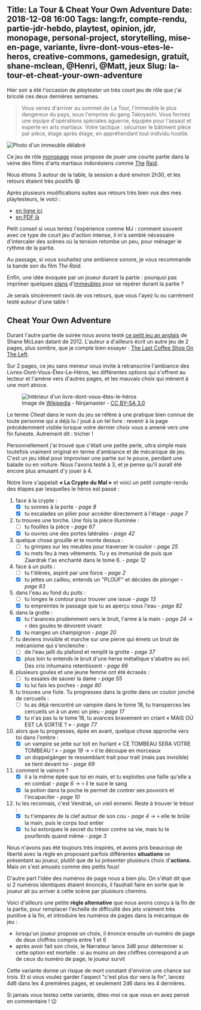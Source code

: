 Title: La Tour & Cheat Your Own Adventure
Date: 2018-12-08 16:00
Tags: lang:fr, compte-rendu, partie-jdr-hebdo, playtest, opinion, jdr, monopage, personal-project, storytelling, mise-en-page, variante, livre-dont-vous-etes-le-heros, creative-commons, gamedesign, gratuit, shane-mclean, @Henri, @Matt, jeux
Slug: la-tour-et-cheat-your-own-adventure
---

Hier soir a été l'occasion de _playtester_ un très court jeu de rôle que j'ai bricolé ces deux dernières semaines.

> Vous venez d'arriver au sommet de La Tour, l'immeuble le plus dangereux du pays, sous l'emprise du gang Takoyashi.
> Vous formez une équipe d'opérations spéciales aguerrie, équipée pour l'assaut et experte en arts martiaux.
> Votre tactique : sécuriser le bâtiment pièce par pièce, étage après étage, en appréhendant tout individu hostile.

![Photo d'un immeuble délabré](images/2018/12/Fire_Ravaged_Part_-_Nandram_Market_-_Brabourne_Road_-_Kolkata.png)

Ce jeu de rôle [monopage](/lucas/blog/tag/monopage.html) vous propose de jouer une courte partie
dans la veine des films d'arts martiaux indonésiens comme [The](https://www.imdb.com/title/tt1899353/) [Raid](https://www.imdb.com/title/tt2265171/).

Nous étions 3 autour de la table, la session a duré environ 2h30,
et les retours étaient très positifs 😄

Après plusieurs modifications suites aux retours très bien vus des mes playtesteurs, le voici :

- [en ligne ici](https://lucas-c.github.io/jdr/latour/)
- [en PDF là](https://github.com/Lucas-C/jdr/releases/download/latour-v2.0.0/latour-v2.0.0.pdf)

Petit conseil si vous tentez l'expérience comme MJ : comment souvent avec ce type de court jeu d'action intense,
il m'a semblé nécessaire d'intercaler des scènes où la tension retombe un peu, pour ménager le rythme de la partie.

Au passage, si vous souhaitez une ambiance sonore, je vous recommande la bande son du film _The Raid_.

Enfin, une idée évoquée par un joueur durant la partie : pourquoi pas imprimer quelques
[plans](https://www.pinterest.fr/pin/380694974726961282/) d'[immeubles](https://www.pinterest.fr/pin/380694974726946190/)
pour se repérer durant la partie ?

Je serais sincèrement ravis de vos retours, que vous l'ayez lu ou carrément testé autour d'une table !

## Cheat Your Own Adventure

Durant l'autre partie de soirée nous avons testé [ce petit jeu an anglais](http://cheatyourownadventure.co.uk/)
de Shane McLean datant de 2012.
L'auteur a d'ailleurs écrit un autre jeu de 2 pages, plus sombre, que je compte bien essayer :
[The Last Coffee Shop On The Left](http://cheatyourownadventure.co.uk/the-last-coffee-shop-on-the-left).

Sur 2 pages, ce jeu sans meneur vous invite à retranscrire l'ambiance des Livres-Dont-Vous-Êtes-Le-Héros,
les différentes options qui s'offrent au lecteur et l'amène vers d'autres pages,
et les mauvais choix qui mènent à une mort atroce.

<figure>
  <img alt="Intérieur d'un livre-dont-vous-êtes-le-héros" src="images/2018/12/Livrejeuparagraphes.jpg">
  <figcaption>Image de <a href="https://upload.wikimedia.org/wikipedia/commons/b/b1/Livrejeuparagraphes.jpg">Wikipedia</a> - Ninjamaster - <a href="https://creativecommons.org/licenses/by-sa/3.0/">CC BY-SA 3.0</a></figcaption>
</figure>

Le terme _Cheat_ dans le nom du jeu se réfère à une pratique bien connue de toute personne qui a déjà
lu / joué à un tel livre : revenir à la page précédemment visitée lorsque votre dernier choix vous a amené vers une fin funeste.
Autrement dit : tricher !

Personnellement j'ai trouvé que c'était une petite perle, ultra simple mais toutefois vraiment original en terme d'ambiance et de mécanique de jeu.
C'est un jeu idéal pour improviser une partie sur le pouce, pendant une balade ou en voiture.
Nous l'avons testé à 3, et je pense qu'il aurait été encore plus amusant d'y jouer à 4.

Notre livre s'appelait **« La Crypte du Mal »** et voici un petit compte-rendu des étapes par lesquelles le héros est passé :

1. face à la crypte :
    * [x] tu sonnes à la porte - _page 8_
    * [x] tu escalades un pilier pour accéder directement à l'étage - _page 7_
2. tu trouves une torche. Une fois la pièce illuminée :
    * [ ] tu fouilles la pièce - _page 67_
    * [x] tu ouvres une des portes latérales - _page 42_
3. quelque chose grouille et te monte dessus :
    * [ ] tu grimpes sur les meubles pour traverser le couloir - _page 25_
    * [x] tu mets feu à mes vêtements. Tu y es immunisé de puis que Zaardrak t'as enchanté dans le tome 6. - _page 12_
4. face à un puits :
    * [ ] tu t'élèves, aspiré par une force - _page 2_
    * [x] tu jettes un caillou, entends un "PLOUF" et décides de plonger - _page 83_
5. dans l'eau au fond du puits :
    * [ ] tu longes le contour pour trouver une issue - _page 13_
    * [x] tu empreintes le passage que tu as aperçu sous l'eau - _page 82_
6. dans la grotte :
    * [x] tu t'avances prudemment vers le bruit, l'arme à la main - _page 24_ → 💀 des goules te dévorent vivant
    * [x] tu manges un champignon - _page 20_
7. tu deviens invisible et marche sur une pierre qui émets un bruit de mécanisme qui s'enclenche :
    * [ ] de l'eau jailli du plafond et remplit la grotte - _page 37_
    * [x] plus loin tu entends le bruit d'une herse métallique s'abattre au sol. Des cris inhumains retentissent - _page 66_
8. plusieurs goules et une jeune femme ont été écrasés :
    * [ ] tu essaies de sauver la dame - _page 55_
    * [x] tu lui fais les poches - _page 80_
9. tu trouves une fiole. Tu progresses dans la grotte dans un couloir jonché de cercueils :
    * [ ] tu as déjà rencontré un vampire dans le tome 18, tu transperces les cercueils un à un avec un pieu - _page 17_
    * [x] tu n'as pas lu le tome 18, tu avances bravement en criant « MAIS OÙ EST LA SORTIE ? » - _page 77_
10. alors que tu progresses, épée en avant, quelque chose approche vers toi dans l'ombre :
    * [x] un vampire se jette sur toit en hurlant « CE TOMBEAU SERA VOTRE TOMBEAU ! » - _page 19_ → 💀 il te découpe en morceaux
    * [x] un doppelgänger te ressemblant trait pour trait (mais pas invisible) se tient devant toi - _page 69_
11. comment le vaincre ?
    * [x] il a la même épée que toi en main, et tu exploites une faille qu'elle a en combat - _page 6_ → 💀 il te suce le sang
    * [x] la potion dans ta poche te permet de contrer ses pouvoirs et l'incapaciter - _page 10_
12. tu les reconnais, c'est Vendrak, un vieil ennemi. Reste à trouver le trésor :
    * [x] tu t'empares de la clef autour de son cou - _page 4_ → 💀 elle te brûle la main, puis le corps tout entier
    * [x] tu lui extorques le secret du trésor contre sa vie, mais tu le pourfends quand même - _page 3_

Nous n'avons pas été toujours très inspirés, et avons pris beaucoup de liberté avec la règle en proposant
parfois différentes **situations** se présentant au joueur, plutôt que de lui présenter plusieurs choix d'**actions**.
Mais on s'est amusés comme des petits fous!

D'autre part l'idée des numéros de page nous a bien plu.
On s'était dit que si 2 numéros identiques étaient énoncés,
il faudrait faire en sorte que le joueur ait pu arriver à cette scène par plusieurs chemins.

Voici d'ailleurs une petite **règle alternative** que nous avons conçu à la fin de la partie,
pour remplacer l'échelle de difficulté des jets vraiment très punitive à la fin,
et introduire les numéros de pages dans la mécanique de jeu :

- lorsqu'un joueur propose un choix, il énonce ensuite un numéro de page de deux chiffres compris entre 1 et 6
- après avoir fait son choix, le Narrateur lance 3d6 pour déterminer si cette option est mortelle :
si au moins un des chiffres correspond a un de ceux du numéro de page, le joueur survit

Cette variante donne un risque de mort constant d'environ une chance sur trois. Et si vous voulez garder l'aspect "c'est plus dur vers la fin", lancez 4d6 dans les 4 premières pages,
et seulement 2d6 dans les 4 dernières.

Si jamais vous testez cette variante, dites-moi ce que vous en avez pensé en commentaire ! 😉
